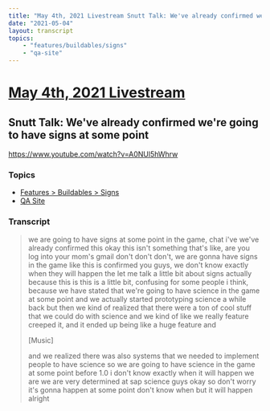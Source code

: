 ```yaml
---
title: "May 4th, 2021 Livestream Snutt Talk: We've already confirmed we're going to have signs at some point"
date: "2021-05-04"
layout: transcript
topics:
    - "features/buildables/signs"
    - "qa-site"
---
```

# [May 4th, 2021 Livestream](../2021-05-04.md)
## Snutt Talk: We've already confirmed we're going to have signs at some point
https://www.youtube.com/watch?v=A0NUl5hWhrw

### Topics
* [Features > Buildables > Signs](../topics/features/buildables/signs.md)
* [QA Site](../topics/qa-site.md)

### Transcript

> we are going to have signs at some point in the game, chat i've we've already confirmed this okay this isn't something that's like, are you log into your mom's gmail don't don't don't, we are gonna have signs in the game like this is confirmed you guys, we don't know exactly when they will happen the let me talk a little bit about signs actually because this is this is a little bit, confusing for some people i think, because we have stated that we're going to have science in the game at some point and we actually started prototyping science a while back but then we kind of realized that there were a ton of cool stuff that we could do with science and we kind of like we really feature creeped it, and it ended up being like a huge feature and
>
> [Music]
>
> and we realized there was also systems that we needed to implement people to have science so we are going to have science in the game at some point before 1.0 i don't know exactly when it will happen we are we are very determined at sap science guys okay so don't worry it's gonna happen at some point don't know when but it will happen alright

